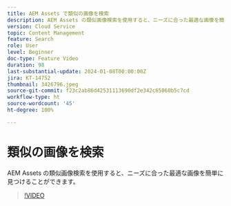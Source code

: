 ```yaml
---
title: AEM Assets で類似の画像を検索
description: AEM Assets の類似画像検索を使用すると、ニーズに合った最適な画像を簡単に見つけることができます。
version: Cloud Service
topic: Content Management
feature: Search
role: User
level: Beginner
doc-type: Feature Video
duration: 98
last-substantial-update: 2024-01-08T00:00:00Z
jira: KT-14752
thumbnail: 3426796.jpeg
source-git-commit: f23c2ab86d42531113690df2e342c65060b5c7cd
workflow-type: ht
source-wordcount: '45'
ht-degree: 100%

---
```



# 類似の画像を検索

AEM Assets の類似画像検索を使用すると、ニーズに合った最適な画像を簡単に見つけることができます。

>[!VIDEO](https://video.tv.adobe.com/v/3426796/?learn=on)
